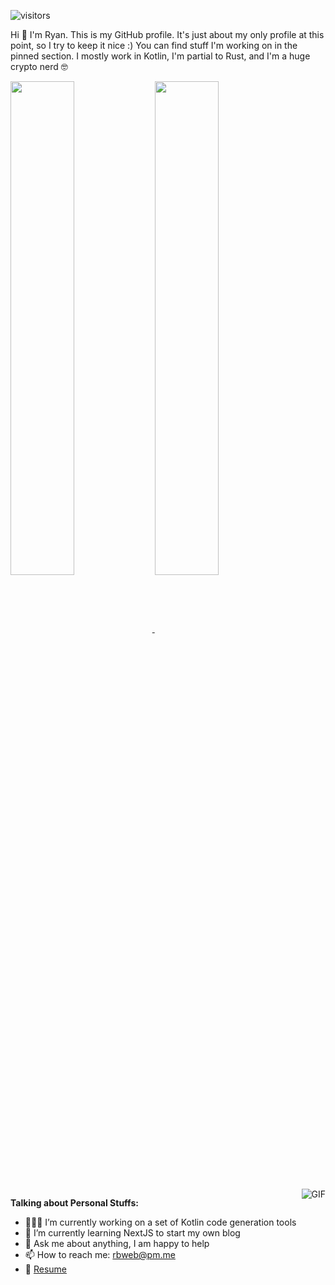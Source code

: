 ![visitors](https://visitor-badge.glitch.me/badge?page_id=unredundant.unredundant)

Hi 👋 I'm Ryan.  This is my GitHub profile.  It's just about my only profile at this point, so I try to keep it nice :) You can find stuff I'm working on in the pinned section.  I mostly work in Kotlin, I'm partial to Rust, and I'm a huge crypto nerd 🤓

<div>
  <a href="https://github.com/anuraghazra/github-readme-stats">
    <img width="45%" align="center" src="https://github-readme-stats.vercel.app/api?username=unredundant&show_icons=true&hide_border=true&&count_private=true&include_all_commits=true" />
  </a>
  <a href="https://github.com/anuraghazra/convoychat">
    <img width="45%" align="center" src="https://github-readme-stats.vercel.app/api/top-langs?username=unredundant&layout=compact" />
  </a>
<div>

<br/>

<img align="right" alt="GIF" src="https://user-images.githubusercontent.com/5607577/145716879-5e4f3c41-c52d-4a9e-9681-5ab8efbb8bca.gif" />

**Talking about Personal Stuffs:**

- 👨🏻‍💻 I’m currently working on a set of Kotlin code generation tools
- 🚀 I’m currently learning NextJS to start my own blog
- 💬 Ask me about anything, I am happy to help
- 📫 How to reach me: rbweb@pm.me
- 📜 [Resume](https://gist.github.com/unredundant/9b3cc9fc1b98913964614ae4431804ac)
